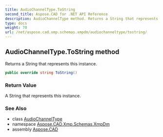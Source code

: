 ```yaml
---
title: AudioChannelType.ToString
second_title: Aspose.CAD for .NET API Reference
description: AudioChannelType method. Returns a String that represents this instance
type: docs
weight: 70
url: /net/aspose.cad.xmp.schemas.xmpdm/audiochanneltype/tostring/
---
```

## AudioChannelType.ToString method

Returns a String that represents this instance.

```csharp
public override string ToString()
```

### Return Value

A String that represents this instance.

### See Also

* class [AudioChannelType](../)
* namespace [Aspose.CAD.Xmp.Schemas.XmpDm](../../audiochanneltype/)
* assembly [Aspose.CAD](../../../)


